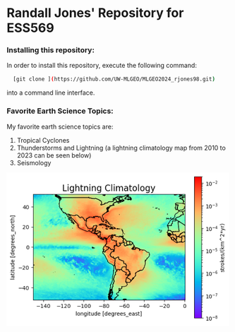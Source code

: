 # Randall Jones' Repository for ESS569

### Installing this repository:
In order to install this repository, execute the following command:
```bash
  [git clone ](https://github.com/UW-MLGEO/MLGEO2024_rjones98.git)
```
into a command line interface.


### Favorite Earth Science Topics:
My favorite earth science topics are:
1. Tropical Cyclones
2. Thunderstorms and Lightning (a lightning climatology map from 2010 to 2023 can be seen below)
3. Seismology

<img src="lightning_climatology.png"/>
